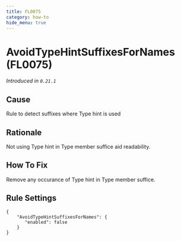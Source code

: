 ```yaml
---
title: FL0075
category: how-to
hide_menu: true
---
```


# AvoidTypeHintSuffixesForNames (FL0075)

*Introduced in `0.21.1`*

## Cause

Rule to detect suffixes where Type hint is used
## Rationale

Not using Type hint in Type member suffice aid readability.

## How To Fix

Remove any occurance of Type hint in Type member suffice.

## Rule Settings

    {
        "AvoidTypeHintSuffixesForNames": {
           "enabled": false
        }
    }
